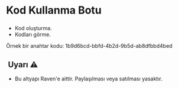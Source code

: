 # Kod Kullanma Botu
### 
- Kod oluşturma.
- Kodları görme.

Örnek bir anahtar kodu: 1b9d6bcd-bbfd-4b2d-9b5d-ab8dfbbd4bed

## ‏‎ Uyarı ⚠
- Bu altyapı Raven'e aittir. Paylaşılması veya satılması yasaktır.
